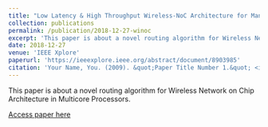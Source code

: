 ```yaml
---
title: "Low Latency & High Throughput Wireless-NoC Architecture for Manycore Processors"
collection: publications
permalink: /publication/2018-12-27-winoc
excerpt: 'This paper is about a novel routing algorithm for Wireless Network on Chip Architecture in Multicore Processors.'
date: 2018-12-27
venue: 'IEEE Xplore'
paperurl: 'https://ieeexplore.ieee.org/abstract/document/8903985'
citation: 'Your Name, You. (2009). &quot;Paper Title Number 1.&quot; <i>Journal 1</i>. 1(1).'
---
```

This paper is about a novel routing algorithm for Wireless Network on Chip Architecture in Multicore Processors.

[Access paper here](https://ieeexplore.ieee.org/abstract/document/8903985)
